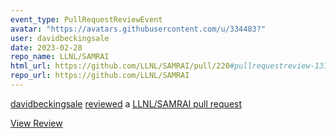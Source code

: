 ```yaml
---
event_type: PullRequestReviewEvent
avatar: "https://avatars.githubusercontent.com/u/334483?"
user: davidbeckingsale
date: 2023-02-28
repo_name: LLNL/SAMRAI
html_url: https://github.com/LLNL/SAMRAI/pull/220#pullrequestreview-1318237197
repo_url: https://github.com/LLNL/SAMRAI
---
```


<a href='https://github.com/davidbeckingsale' target='_blank'>davidbeckingsale</a> <a href='https://github.com/LLNL/SAMRAI/pull/220#pullrequestreview-1318237197' target='_blank'>reviewed</a> a <a href='https://github.com/LLNL/SAMRAI/pull/220' target='_blank'>LLNL/SAMRAI pull request</a>

<small></small>

<a href='https://github.com/LLNL/SAMRAI/pull/220#pullrequestreview-1318237197' target='_blank'>View Review</a>